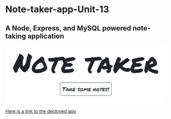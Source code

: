 # Note-taker-app-Unit-13
## A Node, Express, and MySQL powered note-taking application

![Screen shot from deployed app](./public/assets/images/Capture.PNG)

[Here is a link to the deployed app](https://note-taker-app-unit-13.herokuapp.com/)
